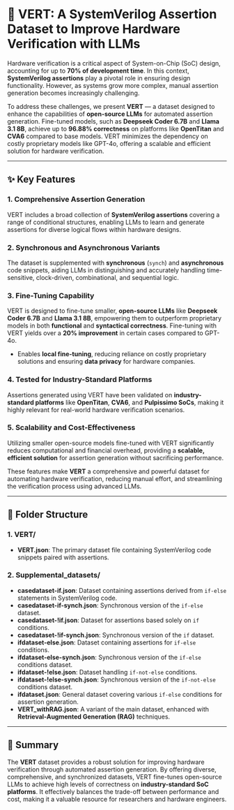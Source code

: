 # 🌟 VERT: A SystemVerilog Assertion Dataset to Improve Hardware Verification with LLMs

Hardware verification is a critical aspect of System-on-Chip (SoC) design, accounting for up to **70% of development time**. In this context, **SystemVerilog assertions** play a pivotal role in ensuring design functionality. However, as systems grow more complex, manual assertion generation becomes increasingly challenging. 

To address these challenges, we present **VERT** — a dataset designed to enhance the capabilities of **open-source LLMs** for automated assertion generation. Fine-tuned models, such as **Deepseek Coder 6.7B** and **Llama 3.1 8B**, achieve up to **96.88% correctness** on platforms like **OpenTitan** and **CVA6** compared to base models. VERT minimizes the dependency on costly proprietary models like GPT-4o, offering a scalable and efficient solution for hardware verification.

---

## ✨ Key Features

### 1. **Comprehensive Assertion Generation**
   VERT includes a broad collection of **SystemVerilog assertions** covering a range of conditional structures, enabling LLMs to learn and generate assertions for diverse logical flows within hardware designs.

### 2. **Synchronous and Asynchronous Variants**
   The dataset is supplemented with **synchronous** (`synch`) and **asynchronous** code snippets, aiding LLMs in distinguishing and accurately handling time-sensitive, clock-driven, combinational, and sequential logic.

### 3. **Fine-Tuning Capability**
   VERT is designed to fine-tune smaller, **open-source LLMs** like **Deepseek Coder 6.7B** and **Llama 3.1 8B**, empowering them to outperform proprietary models in both **functional** and **syntactical correctness**. Fine-tuning with VERT yields over a **20% improvement** in certain cases compared to GPT-4o.
   - Enables **local fine-tuning**, reducing reliance on costly proprietary solutions and ensuring **data privacy** for hardware companies.

### 4. **Tested for Industry-Standard Platforms**
   Assertions generated using VERT have been validated on **industry-standard platforms** like **OpenTitan**, **CVA6**, and **Pulpissimo SoCs**, making it highly relevant for real-world hardware verification scenarios.

### 5. **Scalability and Cost-Effectiveness**
   Utilizing smaller open-source models fine-tuned with VERT significantly reduces computational and financial overhead, providing a **scalable, efficient solution** for assertion generation without sacrificing performance.

These features make **VERT** a comprehensive and powerful dataset for automating hardware verification, reducing manual effort, and streamlining the verification process using advanced LLMs.

---

## 📂 Folder Structure

### 1. **VERT/**
   - **VERT.json**: The primary dataset file containing SystemVerilog code snippets paired with assertions.

### 2. **Supplemental_datasets/**
   - **casedataset-if.json**: Dataset containing assertions derived from `if-else` statements in SystemVerilog code.
   - **casedataset-if-synch.json**: Synchronous version of the `if-else` dataset.
   - **casedataset-!if.json**: Dataset for assertions based solely on `if` conditions.
   - **casedataset-!if-synch.json**: Synchronous version of the `if` dataset.
   - **ifdataset-else.json**: Dataset containing assertions for `if-else` conditions.
   - **ifdataset-else-synch.json**: Synchronous version of the `if-else` conditions dataset.
   - **ifdataset-!else.json**: Dataset handling `if-not-else` conditions.
   - **ifdataset-!else-synch.json**: Synchronous version of the `if-not-else` conditions dataset.
   - **ifdataset.json**: General dataset covering various `if-else` conditions for assertion generation.
   - **VERT_withRAG.json**: A variant of the main dataset, enhanced with **Retrieval-Augmented Generation (RAG)** techniques.

---

## 🎯 Summary
The **VERT** dataset provides a robust solution for improving hardware verification through automated assertion generation. By offering diverse, comprehensive, and synchronized datasets, VERT fine-tunes open-source LLMs to achieve high levels of correctness on **industry-standard SoC platforms**. It effectively balances the trade-off between performance and cost, making it a valuable resource for researchers and hardware engineers.

